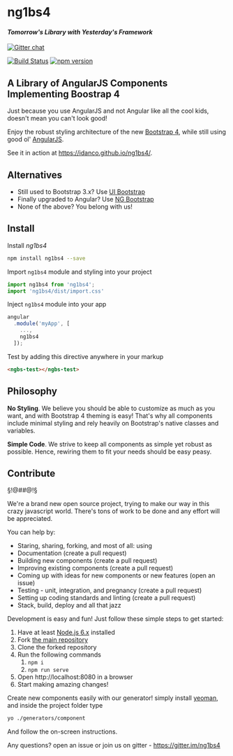 # ng1bs4
#### _Tomorrow's Library with Yesterday's Framework_
[![Gitter chat](https://badges.gitter.im/ng1bs4/native-navigation.svg)](https://gitter.im/ng1bs4)

[![Build Status](https://travis-ci.org/IdanCo/ng1bs4.svg?branch=master)](https://travis-ci.org/IdanCo/ng1bs4)
[![npm version](https://badge.fury.io/js/ng1bs4.svg)](https://badge.fury.io/js/ng1bs4)
## A Library of AngularJS Components Implementing Boostrap 4

Just because you use AngularJS and not Angular like all
the cool kids, doesn't mean you can't look good!

Enjoy the robust styling architecture of the new [Bootstrap 4](http://v4-alpha.getbootstrap.com/),
while still using good ol' [AngularJS](https://angularjs.org/).

See it in action at https://idanco.github.io/ng1bs4/.

## Alternatives

* Still used to Bootstrap 3.x? Use [UI Bootstrap](https://angular-ui.github.io/bootstrap/)
* Finally upgraded to Angular? Use [NG Bootstrap](https://ng-bootstrap.github.io/#/home)
* None of the above? You belong with us!

## Install

Install _ng1bs4_

```sh
npm install ng1bs4 --save
```

Import `ng1bs4` module and styling into your project

```js
import ng1bs4 from 'ng1bs4';
import 'ng1bs4/dist/import.css'
```

Inject `ng1bs4` module into your app

```js
angular
  .module('myApp', [
    ...,
    ng1bs4
  ]);
```

Test by adding this directive anywhere in your markup

```html
<ngbs-test></ngbs-test>
```

## Philosophy

**No Styling**. We believe you should be able to customize as much as you want, and with Bootstrap 4 theming is easy! That's why all components include minimal styling and rely heavily on Bootstrap's native classes and variables.

**Simple Code**. We strive to keep all components as simple yet robust as possible. Hence, rewiring them to fit your needs should be easy peasy.

## Contribute

§!@#$%^ **HELP NEEDED!** ^%$#@!§

We're a brand new open source project, trying to make our way in this crazy javascript world.
There's tons of work to be done and any effort will be appreciated. 

You can help by:
- Staring, sharing, forking, and most of all: using
- Documentation (create a pull request)
- Building new components (create a pull request)
- Improving existing components (create a pull request)
- Coming up with ideas for new components or new features (open an issue)
- Testing - unit, integration, and pregnancy (create a pull request)
- Setting up coding standards and linting (create a pull request)
- Stack, build, deploy and all that jazz

Development is easy and fun! Just follow these simple steps to get started:

1. Have at least [Node.js 6.x](https://nodejs.org/) installed
1. Fork [the main repository](https://github.com/IdanCo/ng1bs4)
1. Clone the forked repository
1. Run the following commands
    1. `npm i`
    1. `npm run serve`
1. Open http://localhost:8080 in a browser
1. Start making amazing changes!

Create new components easily with our generator! simply install [yeoman](http://yeoman.io/), and inside the project folder type
```sh
yo ./generators/component
```
And follow the on-screen instructions.

Any questions? open an issue or join us on gitter - https://gitter.im/ng1bs4
